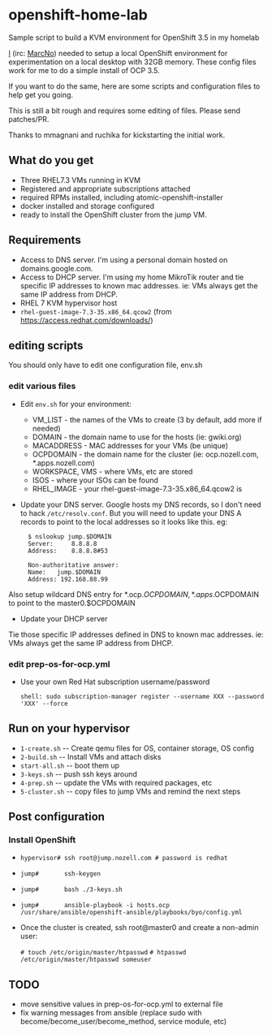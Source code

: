 # openshift-home-lab
Sample script to build a KVM environment for OpenShift 3.5 in my homelab

[I](mailto:mnozell@redhat.com) (irc: [MarcNo](mailto:marc@nozell.com))
needed to setup a local OpenShift environment for experimentation on a
local desktop with 32GB memory. These config files work for me to do a
simple install of OCP 3.5.

If you want to do the same, here are some scripts and configuration
files to help get you going.

This is still a bit rough and requires some editing of files.  Please
send patches/PR.

Thanks to mmagnani and ruchika for kickstarting the initial work.

## What do you get

* Three RHEL7.3 VMs running in KVM
* Registered and appropriate subscriptions attached 
* required RPMs installed, including atomic-openshift-installer
* docker installed and storage configured
* ready to install the OpenShift cluster from the jump VM.

## Requirements

* Access to DNS server.  I'm using a personal domain hosted on
  domains.google.com.
* Access to DHCP server. I'm using my home MikroTik router and tie
  specific IP addresses to known mac addresses. ie: VMs always get the
  same IP address from DHCP.
* RHEL 7 KVM hypervisor host
* `rhel-guest-image-7.3-35.x86_64.qcow2` (from https://access.redhat.com/downloads/)

## editing scripts

You should only have to edit one configuration file, env.sh

### edit various files

* Edit `env.sh` for your environment:
  - VM_LIST - the names of the VMs to create (3 by default, add more
    if needed)
  - DOMAIN - the domain name to use for the hosts (ie: gwiki.org)
  - MACADDRESS - MAC addresses for your VMs (be unique)
  - OCPDOMAIN - the domain name for the cluster (ie: ocp.nozell.com,
    *.apps.nozell.com)  
  - WORKSPACE, VMS - where VMs, etc are stored
  - ISOS - where your ISOs can be found
  - RHEL_IMAGE - your rhel-guest-image-7.3-35.x86_64.qcow2 is

* Update your DNS server. Google hosts my DNS records, so I don't need
  to hack `/etc/resolv.conf`. But you will need to update your DNS A
  records to point to the local addresses so it looks like this.  eg:

        $ nslookup jump.$DOMAIN
        Server:		8.8.8.8
        Address:	8.8.8.8#53
        
        Non-authoritative answer:
        Name:	jump.$DOMAIN
        Address: 192.168.88.99

Also setup wildcard DNS entry for *.ocp.$OCPDOMAIN, *.apps.$OCPDOMAIN to
point to the master0.$OCPDOMAIN

* Update your DHCP server

Tie those specific IP addresses defined in DNS to known mac
addresses. ie: VMs always get the same IP address from DHCP.

### edit prep-os-for-ocp.yml

* Use your own Red Hat subscription username/password

      shell: sudo subscription-manager register --username XXX --password 'XXX' --force 

## Run on your hypervisor

*   `1-create.sh` -- Create qemu files for OS, container storage, OS config
*   `2-build.sh` -- Install VMs and attach disks
*   `start-all.sh` -- boot them up
*   `3-keys.sh` -- push ssh keys around
*   `4-prep.sh` -- update the VMs with required packages, etc
*   `5-cluster.sh` -- copy files to jump VMs and remind the next steps

## Post configuration

### Install OpenShift 

* `hypervisor# ssh root@jump.nozell.com # password is redhat`
* `jump#       ssh-keygen`
* `jump#       bash ./3-keys.sh`
* `jump#       ansible-playbook -i hosts.ocp /usr/share/ansible/openshift-ansible/playbooks/byo/config.yml`

* Once the cluster is created, ssh root@master0 and create a non-admin user:

  `# touch /etc/origin/master/htpasswd`
  `# htpasswd /etc/origin/master/htpasswd someuser`

## TODO

* move sensitive values in prep-os-for-ocp.yml to external file
* fix warning messages from ansible (replace sudo with become/become_user/become_method, service module, etc)
